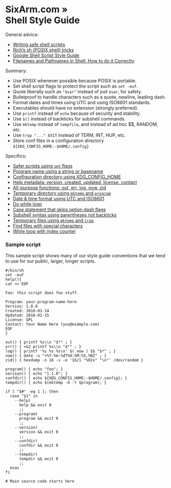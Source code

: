 # SixArm.com » <br> Shell Style Guide

General advice:

  * [Writing safe shell scripts](https://sipb.mit.edu/doc/safe-shell/)
  * [Rich’s sh (POSIX shell) tricks](http://www.etalabs.net/sh_tricks.html)
  * [Google Shell Script Style Guide](https://google.github.io/styleguide/shell.xml])
  * [Filenames and Pathnames in Shell: How to do it Correctly](http://www.dwheeler.com/essays/filenames-in-shell.html)

Summary:

  * Use POSIX whenever possible because POSIX is portable.
  * Set shell script flags to protect the script such as `set -euf`.
  * Quote liberally such as `"$var"` instead of just `$var`, for safety.
  * Bulletproof to handle characters such as a quote, newline, leading dash.
  * Format dates and times using UTC and using ISO8601 standards.
  * Executables should have no extension (strongly preferred).
  * Use `printf` instead of `echo` because of security and stability.
  * Use `$()` instead of backticks for subshell commands.
  * Use `mktemp` instead of `tempfile`, and instead of ad hoc $$, RANDOM, etc.
  * Use `trap "..." EXIT` instead of TERM, INT, HUP, etc.
  * Store conf files in a configuration directory `${XDG_CONFIG_HOME:-$HOME/.config}`

Specifics:

  * [Safer scripts using `set` flags](safer-scripts-using-set-flags.md)
  * [Program name using a string or basename](program-name-using-a-string-name-or-basename.md)
  * [Configuration directory using XDG_CONFIG_HOME](configuration-directory-using-xdg-config-home.md)
  * [Help metadata: version, created, updated, license, contact](help-metadata-version-created-updated-license-contact.md)
  * [All-purpose functions: out, err, log, now, zid](all-purpose-functions-out-err-log-now-zid.md)
  * [Temporary directory using `mktemp` and `program`](temporary-directory-using-mktemp-and-program.md)
  * [Date &amp; time format using UTC and ISO8601](date-time-format-using-utc-and-iso8601.md)
  * [Do while loop](do-while-loop.md)
  * [Case statement that skips option dash flags](case-statement-that-skips-option-dash-flags.md)
  * [Subshell syntax using parentheses not backticks](subshell-syntax-using-parentheses-not-backticks.md)
  * [Temporary files using `mktemp` and `trap`](temporary-files-using-mktemp-and-trap.md)
  * [Find files with special characters](find-files-with-special-characters.md)
  * [While loop with index counter](while-loop-with-index-counter.md)



### Sample script

This sample script shows many of our style guide conventions that we tend to use for our public, larger, longer scripts.

    #/bin/sh
    set -euf
    help(){
    cat << EOF

    Foo: this script does foo stuff.

    Program: your-program-name-here
    Version: 1.0.0
    Created: 2016-01-14
    Updated: 2016-01-15
    License: GPL
    Contact: Your Name Here (you@example.com)
    EOF
    }

    out() { printf %s\\n "$*" ; }
    err() { >&2 printf %s\\n "$*" ; }
    log() { printf '%s %s %s\n' $( now ) $$ "$*" ; }
    now() { date -u "+%Y-%m-%dT%H:%M:%S,%NZ" ; }
    zid() { hexdump -n 16 -v -e '16/1 "%02x" "\n"' /dev/random }

    program() { echo "foo"; }
    version() { echo "1.1.0"; }
    confdir() { echo ${XDG_CONFIG_HOME:-$HOME/.config}; }
    tempdir() { echo $(mktemp -d -t $program); }

    if [ "$#" -eq 1 ]; then
      case "$1" in
        --help)
          help && exit 0
          ;;
        --program)
          program && exit 0
          ;;
        --version)
          version && exit 0
          ;;
        --confdir)
          confdir && exit 0
          ;;
        --tempdir)
          tempdir && exit 0
          ;;
      esac
    fi

    # Main source code starts here
